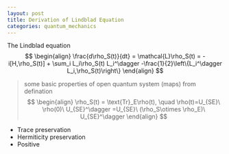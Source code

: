 ```yaml
---
layout: post
title: Derivation of Lindblad Equation 
categories: quantum_mechanics
---
```

The Lindblad equation 
$$
\begin{align}
\frac{d\rho_S(t)}{dt} = \mathcal{L}\rho_S(t) = -i[H,\rho_S(t)] + \sum_i L_i\rho_S(t) L_i^\dagger -\frac{1}{2}\left\{L_i^\dagger L_i,\rho_S(t)\right\}
\end{align}
$$
 > some basic properties of open quantum system (maps) from defination
 $$
\begin{align}
\rho_S(t) = \text{Tr}_E\rho(t), \quad \rho(t)=U_{SE}\ \rho(0)\ U_{SE}^\dagger =U_{SE}\ (\rho_S\otimes \rho_E)\ U_{SE}^\dagger
\end{align}
 $$
  - Trace preservation 
  -  Hermiticity preservation
  - Positive
